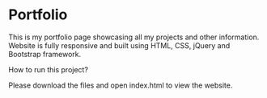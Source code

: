 # Portfolio

This is my portfolio page showcasing all my projects and other information.
Website is fully responsive and built using HTML, CSS, jQuery and Bootstrap framework.

How to run this project?

Please download the files and open index.html to view the website.


